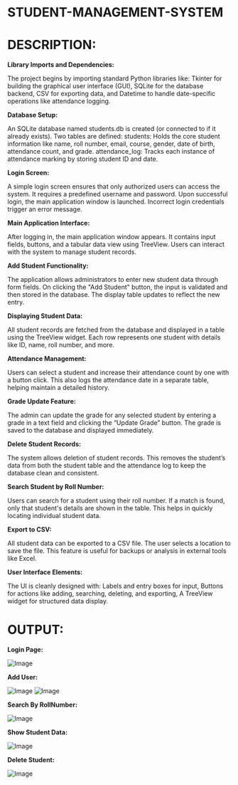 # STUDENT-MANAGEMENT-SYSTEM

# DESCRIPTION:

**Library Imports and Dependencies:**

The project begins by importing standard Python libraries like: Tkinter for building the graphical user interface (GUI), SQLite for the database backend, CSV for exporting data, and Datetime to handle date-specific operations like attendance logging.

**Database Setup:**

An SQLite database named students.db is created (or connected to if it already exists). Two tables are defined: students: Holds the core student information like name, roll number, email, course, gender, date of birth, attendance count, and grade. attendance_log: Tracks each instance of attendance marking by storing student ID and date.

**Login Screen:**

A simple login screen ensures that only authorized users can access the system. It requires a predefined username and password. Upon successful login, the main application window is launched. Incorrect login credentials trigger an error message.

**Main Application Interface:**

After logging in, the main application window appears. It contains input fields, buttons, and a tabular data view using TreeView. Users can interact with the system to manage student records.

**Add Student Functionality:**

The application allows administrators to enter new student data through form fields. On clicking the "Add Student" button, the input is validated and then stored in the database. The display table updates to reflect the new entry.

**Displaying Student Data:**

All student records are fetched from the database and displayed in a table using the TreeView widget. Each row represents one student with details like ID, name, roll number, and more.

**Attendance Management:**

Users can select a student and increase their attendance count by one with a button click. This also logs the attendance date in a separate table, helping maintain a detailed history.

**Grade Update Feature:**

The admin can update the grade for any selected student by entering a grade in a text field and clicking the “Update Grade” button. The grade is saved to the database and displayed immediately.

**Delete Student Records:**

The system allows deletion of student records. This removes the student’s data from both the student table and the attendance log to keep the database clean and consistent.

**Search Student by Roll Number:**

Users can search for a student using their roll number. If a match is found, only that student's details are shown in the table. This helps in quickly locating individual student data.

**Export to CSV:**

All student data can be exported to a CSV file. The user selects a location to save the file. This feature is useful for backups or analysis in external tools like Excel.

**User Interface Elements:**

The UI is cleanly designed with: Labels and entry boxes for input, Buttons for actions like adding, searching, deleting, and exporting, A TreeView widget for structured data display.

# OUTPUT:

**Login Page:**

![Image](https://github.com/user-attachments/assets/bb733227-48d6-4022-a25c-8becf4ce83d6)

**Add User:**

![Image](https://github.com/user-attachments/assets/0d8d46e6-f993-4701-8e72-e7326e6f910d)
![Image](https://github.com/user-attachments/assets/b349d3af-1753-43a7-95e2-e1cf031d4123)

**Search By RollNumber:**

![Image](https://github.com/user-attachments/assets/2d4304ce-9d56-4a27-9aba-58ae159e1566)

**Show Student Data:**

![Image](https://github.com/user-attachments/assets/30e6612d-74df-42ce-b923-b2105116b003)

**Delete Student:**

![Image](https://github.com/user-attachments/assets/1e6204f3-806a-41f3-8844-d155779a6b02)
